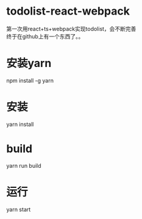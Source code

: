 # todolist-react-webpack
第一次用react+ts+webpack实现todolist，会不断完善</br>
终于在github上有一个东西了。。

# 安装yarn
npm install -g yarn

# 安装
yarn install

# build
yarn run build

# 运行
yarn start